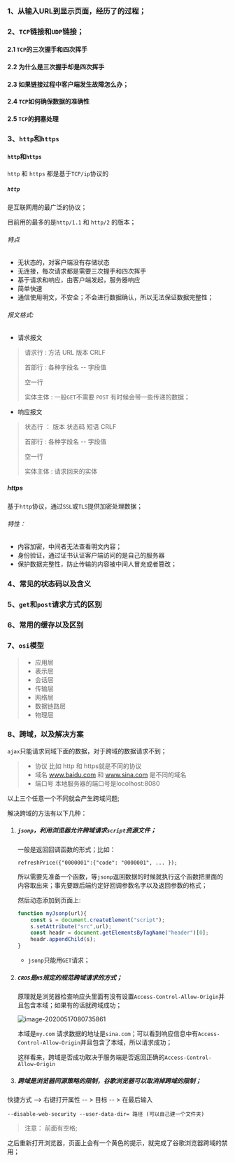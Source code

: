 ### 1、从输入URL到显示页面，经历了的过程；

### 2、`TCP`链接和`UDP`链接；

#### 2.1 `TCP`的三次握手和四次挥手

#### 2.2 为什么是三次握手却是四次挥手

#### 2.3 如果链接过程中客户端发生故障怎么办；

#### 2.4 `TCP`如何确保数据的准确性

#### 2.5 `TCP`的拥塞处理

### 3、`http`和`https`

#### `http`和`https`

`http` 和 `https` 都是基于`TCP/ip`协议的

##### `http`

是互联网用的最广泛的协议；

目前用的最多的是`http/1.1`  和   `http/2` 的版本；

###### 特点

* 无状态的，对客户端没有存储状态
* 无连接，每次请求都是需要三次握手和四次挥手
* 基于请求和响应，由客户端发起，服务器响应
* 简单快速
* 通信使用明文，不安全；不会进行数据确认，所以无法保证数据完整性；

###### 报文格式:

* 请求报文

> 请求行 : 方法    URL    版本    CRLF
>
> 首部行 :  各种字段名 -- 字段值
>
> 空一行
>
> 实体主体 :  一般`GET`不需要 `POST` 有时候会带一些传递的数据；

* 响应报文

> 状态行 ： 版本  状态码  短语  CRLF
>
> 首部行 :  各种字段名  -- 字段值
>
> 空一行
>
> 实体主体 :  请求回来的实体

##### https

基于`http`协议，通过`SSL`或`TLS`提供加密处理数据；

###### 特性：

* 内容加密，中间者无法查看明文内容；
* 身份验证，通过证书认证客户端访问的是自己的服务器
* 保护数据完整性，防止传输的内容被中间人冒充或者篡改；

### 4、常见的状态码以及含义

### 5、`get`和`post`请求方式的区别

### 6、常用的缓存以及区别

### 7、`osi`模型

> * 应用层
> * 表示层
> * 会话层
> * 传输层
> * 网络层
> * 数据链路层
> * 物理层

### 8、跨域，以及解决方案

`ajax`只能请求同域下面的数据，对于跨域的数据请求不到；

> * 协议 比如 http 和 https就是不同的协议
> * 域名   www.baidu.com   和   www.sina.com 是不同的域名
> * 端口号  本地服务器的端口号是locolhost:8080

以上三个任意一个不同就会产生跨域问题;

解决跨域的方法有以下几种：

1. ##### `jsonp`，利用浏览器允许跨域请求`script`资源文件；

   一般是返回回调函数的形式；比如：

   `refreshPrice({"0000001":{"code": "0000001", ... });`

   所以需要先准备一个函数，等`jsonp`返回数据的时候就执行这个函数把里面的内容取出来；事先要跟后端约定好回调参数名字以及返回参数的格式；

   然后动态添加到页面上:

   ```javascript
   function myJsonp(url){
       const s = document.createElement("script");
       s.setAttribute("src",url);
       const headr = document.getElementsByTagName("header")[0];
       headr.appendChild(s);
   }
   ```

   - `jsonp`只能用`GET`请求；

2. ##### `CROS`是`H5`规定的规范跨域请求的方式；

   原理就是浏览器检查响应头里面有没有设置`Access-Control-Allow-Origin`并且包含本域；如果有的话就跨域成功；

   ![image-20200517080735861](C:\Users\江杰\AppData\Roaming\Typora\typora-user-images\image-20200517080735861.png)

   本域是`my.com`  请求数据的地址是`sina.com`；可以看到响应信息中有`Access-Control-Allow-Origin`并且包含了本域，所以请求成功；

   这样看来，跨域是否成功取决于服务端是否返回正确的`Access-Control-Allow-Origin`

3. ##### 跨域是浏览器同源策略的限制，谷歌浏览器可以取消掉跨域的限制；

快捷方式 --> 右键打开属性 -- >  目标  -- >  在最后输入

`--disable-web-security --user-data-dir= 路径 (可以自己建一个文件夹)`

> 注意： 前面有空格;

之后重新打开浏览器，页面上会有一个黄色的提示，就完成了谷歌浏览器跨域的禁用；